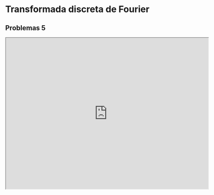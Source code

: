 # Transformada discreta de Fourier


## Problemas 5

<iframe src="https://drive.google.com/file/d/1R0k5RrL2b4_9ZEqKlgxvBGQtalpiEpUd/preview" width="640" height="480" allow="autoplay"></iframe>

<!--

## Tutorial 5

<iframe src="https://drive.google.com/file/d/1y9BDegk7gmtDiITWllIjoBDYX6CUnT4u/preview" width="640" height="480" allow="autoplay"></iframe>

-->
